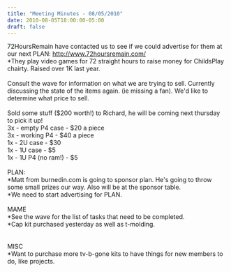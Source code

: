 ```yaml
---
title: "Meeting Minutes - 08/05/2010"
date: 2010-08-05T18:00:00-05:00
draft: false
---
```


72HoursRemain have contacted us to see if we could advertise for them at our next PLAN: http://www.72hoursremain.com/<br />
*They play video games for 72 straight hours to raise money for ChildsPlay chairty. Raised over 1K last year. <br />
<br />
Consult the wave for information on what we are trying to sell. Currently discussing the state of the items again. (ie missing a fan). We'd like to determine what price to sell. <br />
<br />
Sold some stuff ($200 worth!) to Richard, he will be coming next thursday to pick it up!<br />
3x - empty P4 case - $20 a piece<br />
3x - working P4 - $40 a piece<br />
1x - 2U case - $30<br />
1x - 1U case - $5<br />
1x - 1U P4 (no ram!) - $5<br />
<br />
PLAN:<br />
*Matt from burnedin.com is going to sponsor plan. He's going to throw some small prizes our way. Also will be at the sponsor table. <br />
*We need to start advertising for PLAN.<br />
<br />
MAME<br />
*See the wave for the list of tasks that need to be completed. <br />
*Cap kit purchased yesterday as well as t-molding. <br />
<br />
<br />
MISC<br />
*Want to purchase more tv-b-gone kits to have things for new members to do, like projects. <br />

